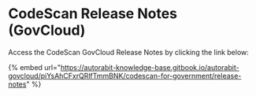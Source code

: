 # CodeScan Release Notes (GovCloud)

Access the CodeScan GovCloud Release Notes by clicking the link below:&#x20;

{% embed url="https://autorabit-knowledge-base.gitbook.io/autorabit-govcloud/piYsAhCFxrQRlfTmmBNK/codescan-for-government/release-notes" %}
